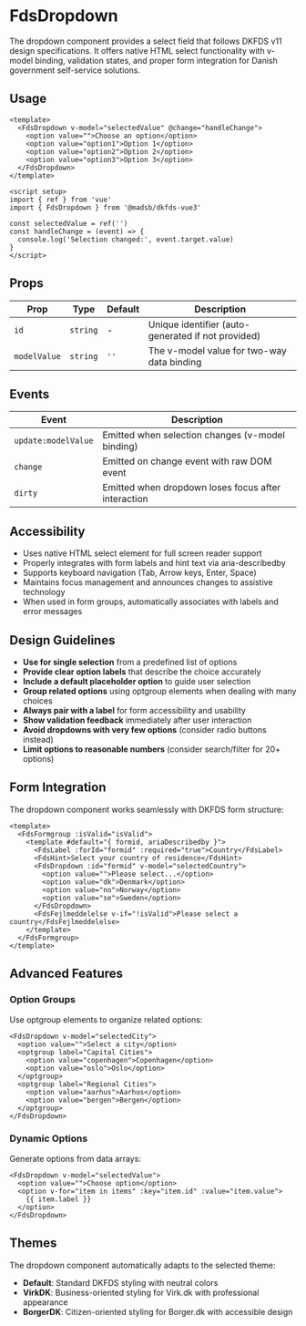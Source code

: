 # FdsDropdown

The dropdown component provides a select field that follows DKFDS v11 design specifications. It offers native HTML select functionality with v-model binding, validation states, and proper form integration for Danish government self-service solutions.

## Usage

```vue
<template>
  <FdsDropdown v-model="selectedValue" @change="handleChange">
    <option value="">Choose an option</option>
    <option value="option1">Option 1</option>
    <option value="option2">Option 2</option>
    <option value="option3">Option 3</option>
  </FdsDropdown>
</template>

<script setup>
import { ref } from 'vue'
import { FdsDropdown } from '@madsb/dkfds-vue3'

const selectedValue = ref('')
const handleChange = (event) => {
  console.log('Selection changed:', event.target.value)
}
</script>
```

## Props

| Prop         | Type     | Default | Description                                      |
| ------------ | -------- | ------- | ------------------------------------------------ |
| `id`         | `string` | -       | Unique identifier (auto-generated if not provided) |
| `modelValue` | `string` | `''`    | The v-model value for two-way data binding      |

## Events

| Event                | Description                                          |
| -------------------- | ---------------------------------------------------- |
| `update:modelValue`  | Emitted when selection changes (v-model binding)    |
| `change`             | Emitted on change event with raw DOM event          |
| `dirty`              | Emitted when dropdown loses focus after interaction |

## Accessibility

- Uses native HTML select element for full screen reader support
- Properly integrates with form labels and hint text via aria-describedby
- Supports keyboard navigation (Tab, Arrow keys, Enter, Space)
- Maintains focus management and announces changes to assistive technology
- When used in form groups, automatically associates with labels and error messages

## Design Guidelines

- **Use for single selection** from a predefined list of options
- **Provide clear option labels** that describe the choice accurately
- **Include a default placeholder option** to guide user selection
- **Group related options** using optgroup elements when dealing with many choices
- **Always pair with a label** for form accessibility and usability
- **Show validation feedback** immediately after user interaction
- **Avoid dropdowns with very few options** (consider radio buttons instead)
- **Limit options to reasonable numbers** (consider search/filter for 20+ options)

## Form Integration

The dropdown component works seamlessly with DKFDS form structure:

```vue
<template>
  <FdsFormgroup :isValid="isValid">
    <template #default="{ formid, ariaDescribedby }">
      <FdsLabel :forId="formid" :required="true">Country</FdsLabel>
      <FdsHint>Select your country of residence</FdsHint>
      <FdsDropdown :id="formid" v-model="selectedCountry">
        <option value="">Please select...</option>
        <option value="dk">Denmark</option>
        <option value="no">Norway</option>
        <option value="se">Sweden</option>
      </FdsDropdown>
      <FdsFejlmeddelelse v-if="!isValid">Please select a country</FdsFejlmeddelelse>
    </template>
  </FdsFormgroup>
</template>
```

## Advanced Features

### Option Groups

Use optgroup elements to organize related options:

```vue
<FdsDropdown v-model="selectedCity">
  <option value="">Select a city</option>
  <optgroup label="Capital Cities">
    <option value="copenhagen">Copenhagen</option>
    <option value="oslo">Oslo</option>
  </optgroup>
  <optgroup label="Regional Cities">
    <option value="aarhus">Aarhus</option>
    <option value="bergen">Bergen</option>
  </optgroup>
</FdsDropdown>
```

### Dynamic Options

Generate options from data arrays:

```vue
<FdsDropdown v-model="selectedValue">
  <option value="">Choose option</option>
  <option v-for="item in items" :key="item.id" :value="item.value">
    {{ item.label }}
  </option>
</FdsDropdown>
```

## Themes

The dropdown component automatically adapts to the selected theme:
- **Default**: Standard DKFDS styling with neutral colors
- **VirkDK**: Business-oriented styling for Virk.dk with professional appearance
- **BorgerDK**: Citizen-oriented styling for Borger.dk with accessible design
